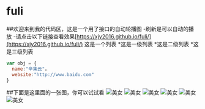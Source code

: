 # fuli
##欢迎来到我的代码区，这是一个用了接口的自动轮播图
-刷新是可以自动的播放
-请点击以下链接查看效果[https://xjy2016.github.io/fuli/](https://xjy2016.github.io/fuli/)
这是一个列表
*这是一级列表
*这是二级列表
*这是三级列表
```javascript
var obj = {
  name:"辛集云"，
  website:"http://www.baidu.com"
}
```
##下面是这里面的一张图，你可以试试看
![美女](http://ac-olwhhm4o.clouddn.com/DPCY44vIYPjVPKNzfHjMdXd9bk27q0i1X2nIaO8Z)
![美女](http://ac-olwhhm4o.clouddn.com/DPCY44vIYPjVPKNzfHjMdXd9bk27q0i1X2nIaO8Z)
![美女](http://ac-olwhhm4o.clouddn.com/DPCY44vIYPjVPKNzfHjMdXd9bk27q0i1X2nIaO8Z)
![美女](http://ac-olwhhm4o.clouddn.com/DPCY44vIYPjVPKNzfHjMdXd9bk27q0i1X2nIaO8Z)
![美女](http://ac-olwhhm4o.clouddn.com/DPCY44vIYPjVPKNzfHjMdXd9bk27q0i1X2nIaO8Z)
![美女](http://ac-olwhhm4o.clouddn.com/DPCY44vIYPjVPKNzfHjMdXd9bk27q0i1X2nIaO8Z)
